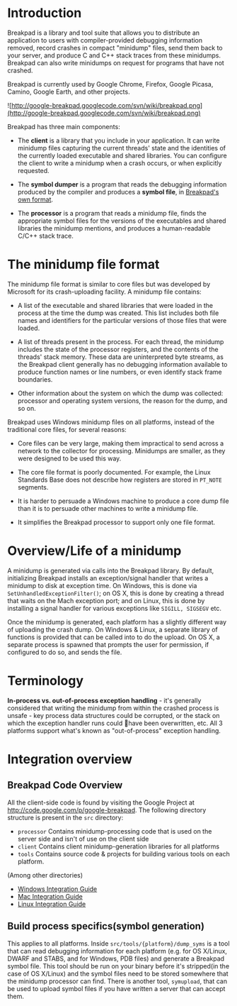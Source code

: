 # Introduction #

Breakpad is a library and tool suite that allows you to distribute an application to users with compiler-provided debugging information removed, record crashes in compact "minidump" files, send them back to your server, and produce C and C++ stack traces from these minidumps. Breakpad can also write minidumps on request for programs that have not crashed.

Breakpad is currently used by Google Chrome, Firefox, Google Picasa, Camino, Google Earth, and other projects.

![http://google-breakpad.googlecode.com/svn/wiki/breakpad.png](http://google-breakpad.googlecode.com/svn/wiki/breakpad.png)

Breakpad has three main components:

  * The **client** is a library that you include in your application. It can write minidump files capturing the current threads' state and the identities of the currently loaded executable and shared libraries. You can configure the client to write a minidump when a crash occurs, or when explicitly requested.

  * The **symbol dumper** is a program that reads the debugging information produced by the compiler and produces a **symbol file**, in [Breakpad's own format](SymbolFiles.md).

  * The **processor** is a program that reads a minidump file, finds the appropriate symbol files for the versions of the executables and shared libraries the minidump mentions, and produces a human-readable C/C++ stack trace.

# The minidump file format #

The minidump file format is similar to core files but was developed by Microsoft for its crash-uploading facility. A minidump file contains:

  * A list of the executable and shared libraries that were loaded in the process at the time the dump was created. This list includes both file names and identifiers for the particular versions of those files that were loaded.

  * A list of threads present in the process. For each thread, the minidump includes the state of the processor registers, and the contents of the threads' stack memory. These data are uninterpreted byte streams, as the Breakpad client generally has no debugging information available to produce function names or line numbers, or even identify stack frame boundaries.

  * Other information about the system on which the dump was collected: processor and operating system versions, the reason for the dump, and so on.

Breakpad uses Windows minidump files on all platforms, instead of the traditional core files, for several reasons:

  * Core files can be very large, making them impractical to send across a network to the collector for processing. Minidumps are smaller, as they were designed to be used this way.

  * The core file format is poorly documented. For example, the Linux Standards Base does not describe how registers are stored in `PT_NOTE` segments.

  * It is harder to persuade a Windows machine to produce a core dump file than it is to persuade other machines to write a minidump file.

  * It simplifies the Breakpad processor to support only one file format.

# Overview/Life of a minidump #

A minidump is generated via calls into the Breakpad library.  By default, initializing Breakpad installs an exception/signal handler that writes a minidump to disk at exception time.  On Windows, this is done via `SetUnhandledExceptionFilter()`; on OS X, this is done by creating a thread that waits on the Mach exception port; and on Linux, this is done by installing a signal handler for various exceptions like `SIGILL, SIGSEGV` etc.

Once the minidump is generated, each platform has a slightly different way of uploading the crash dump.  On Windows & Linux, a separate library of functions is provided that can be called into to do the upload.  On OS X, a separate process is spawned that prompts the user for permission, if configured to do so, and sends the file.

# Terminology #

**In-process vs. out-of-process exception handling** - it's generally considered that writing the minidump from within the crashed process is unsafe - key process data structures could be corrupted, or the stack on which the exception handler runs could have been overwritten, etc.  All 3 platforms support what's known as "out-of-process" exception handling.

# Integration overview #

## Breakpad Code Overview ##

All the client-side code is found by visiting the Google Project at http://code.google.com/p/google-breakpad.   The following directory structure is present in the `src` directory:

  * `processor` Contains minidump-processing code that is used on the server side and isn't of use on the client side
  * `client` Contains client minidump-generation libraries for all platforms
  * `tools` Contains source code & projects for building various tools on each platform.

(Among other directories)

  * <a href='http://code.google.com/p/google-breakpad/wiki/WindowsClientIntegration'>Windows Integration Guide</a>
  * <a href='http://code.google.com/p/google-breakpad/wiki/MacBreakpadStarterGuide'>Mac Integration Guide</a>
  * <a href='http://code.google.com/p/google-breakpad/wiki/LinuxStarterGuide'> Linux Integration Guide</a>

## Build process specifics(symbol generation) ##

This applies to all platforms.  Inside `src/tools/{platform}/dump_syms` is a tool that can read debugging information for each platform (e.g. for OS X/Linux, DWARF and STABS, and for Windows, PDB files) and generate a Breakpad symbol file.  This tool should be run on your binary before it's stripped(in the case of OS X/Linux) and the symbol files need to be stored somewhere that the minidump processor can find.  There is another tool, `symupload`, that can be used to upload symbol files if you have written a server that can accept them.
